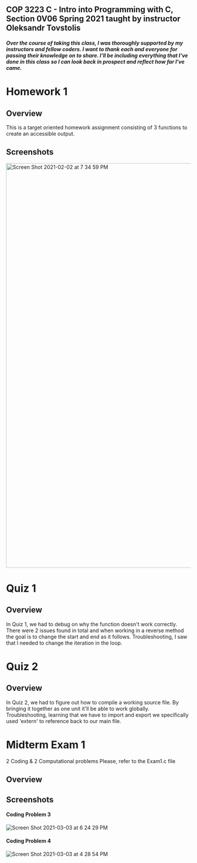 ## COP 3223 C - Intro into Programming with C, Section 0V06  Spring 2021 taught by instructor Oleksandr Tovstolis

##### Over the course of taking this class, I was thoroughly supported by my instructors and fellow coders. I want to thank each and everyone for passing their knowledge on to share. I'll be including everything that I've done in this class so I can look back in prospect and reflect how far I've came. 

# Homework 1

## Overview
This is a target oriented homework assignment consisting of 3 functions to create an accessible output.

## Screenshots

<img width="1102" alt="Screen Shot 2021-02-02 at 7 34 59 PM" src="https://user-images.githubusercontent.com/55514757/106681094-d0095a00-658d-11eb-8e57-981866a12c3f.png">

# Quiz 1

## Overview
In Quiz 1, we had to debug on why the function doesn't work correctly. There were 2 issues found in total and when working in a reverse method the goal is to change the start and end as it follows. Troubleshooting, I saw that I needed to change the iteration in the loop.

# Quiz 2

## Overview
In Quiz 2, we had to figure out how to compile a working source file. By bringing it together as one unit it'll be able to work globally. Troubleshooting, learning that we have to import and export we specifically used 'extern' to reference back to our main file. 

# Midterm Exam 1
2 Coding & 2 Computational problems
Please, refer to the Exam1.c file

## Overview

## Screenshots

#### Coding Problem 3
![Screen Shot 2021-03-03 at 6 24 29 PM](https://user-images.githubusercontent.com/55514757/109889412-554a6200-7c53-11eb-9a40-8657bc14dfcb.png)

#### Coding Problem 4
![Screen Shot 2021-03-03 at 4 28 54 PM](https://user-images.githubusercontent.com/55514757/109889521-862a9700-7c53-11eb-8143-1b8bf22ee3d3.png)
